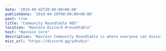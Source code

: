 ```yaml
---
date: '2019-09-02T20:00:00+00:00'
publishdate: '2019-04-20T00:00:00+00:00'
past: true
title: "Community Roundtable 005"
location: "NavCoin Discord #roundtable"
host: "NavCoin Core"
description: "NavCoin Community Roundtable is where everyone can discuss what's going on in the project and how we can work together. The roundtables will be held at 8pm GMT on the first Monday of every month on the NavCoin Discord server, channel #roundtable."
misc_url: "https://discord.gg/y4Vu9jw"
---
```

